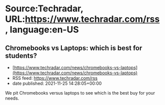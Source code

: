 # Source:Techradar, URL:https://www.techradar.com/rss, language:en-US

## Chromebooks vs Laptops: which is best for students?
 - [https://www.techradar.com/news/chromebooks-vs-laptops](https://www.techradar.com/news/chromebooks-vs-laptops)
 - RSS feed: https://www.techradar.com/rss
 - date published: 2021-11-25 14:28:05+00:00

We pit Chromebooks versus laptops to see which is the best buy for your needs.

